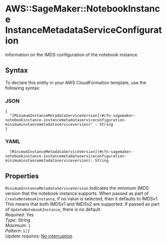 # AWS::SageMaker::NotebookInstance InstanceMetadataServiceConfiguration<a name="aws-properties-sagemaker-notebookinstance-instancemetadataserviceconfiguration"></a>

Information on the IMDS configuration of the notebook instance

## Syntax<a name="aws-properties-sagemaker-notebookinstance-instancemetadataserviceconfiguration-syntax"></a>

To declare this entity in your AWS CloudFormation template, use the following syntax:

### JSON<a name="aws-properties-sagemaker-notebookinstance-instancemetadataserviceconfiguration-syntax.json"></a>

```
{
  "[MinimumInstanceMetadataServiceVersion](#cfn-sagemaker-notebookinstance-instancemetadataserviceconfiguration-minimuminstancemetadataserviceversion)" : String
}
```

### YAML<a name="aws-properties-sagemaker-notebookinstance-instancemetadataserviceconfiguration-syntax.yaml"></a>

```
  [MinimumInstanceMetadataServiceVersion](#cfn-sagemaker-notebookinstance-instancemetadataserviceconfiguration-minimuminstancemetadataserviceversion): String
```

## Properties<a name="aws-properties-sagemaker-notebookinstance-instancemetadataserviceconfiguration-properties"></a>

`MinimumInstanceMetadataServiceVersion`  <a name="cfn-sagemaker-notebookinstance-instancemetadataserviceconfiguration-minimuminstancemetadataserviceversion"></a>
Indicates the minimum IMDS version that the notebook instance supports\. When passed as part of `CreateNotebookInstance`, if no value is selected, then it defaults to IMDSv1\. This means that both IMDSv1 and IMDSv2 are supported\. If passed as part of `UpdateNotebookInstance`, there is no default\.  
*Required*: Yes  
*Type*: String  
*Maximum*: `1`  
*Pattern*: `1|2`  
*Update requires*: [No interruption](https://docs.aws.amazon.com/AWSCloudFormation/latest/UserGuide/using-cfn-updating-stacks-update-behaviors.html#update-no-interrupt)